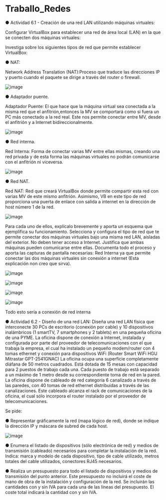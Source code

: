# Traballo_Redes

● Actividad 6.1 - Creación de una red LAN utilizando máquinas virtuales: 

Configurar VirtualBox para establecer una red de área local (LAN) en la que se conecten dos máquinas virtuales: 




Investiga sobre los siguientes tipos de red que permite establecer VirtualBox:


 ● NAT: 
 

Network Address Translation (NAT):Proceso que traduce las direcciones IP y puerto cuando el paquete se dirige a través del router o firewall.


![image](https://github.com/Nardo104/Traballo_Redes/assets/164507058/beef8f77-e12c-4a16-ad63-42d145922418)




● Adaptador puente. 

Adaptador Puente: El que hace que la máquina virtual sea conectada a la misma red que el anfitrión,entonces la MV se comportará como si fuera un PC más conectado a la red real. Este nos permite conectar entre MV, desde el anfitrión y a Internet bidireccionalmente.


![image](https://github.com/Nardo104/Traballo_Redes/assets/164507058/9cde1bc9-aeaf-44bb-86bb-2585d0827810)



● Red interna.

Red Interna: Forma de conectar varias MV entre ellas mismas, creando una red privada y de esta forma las máquinas virtuales no podrán comunicarse con el anfitrión ni viceversa.


![image](https://github.com/Nardo104/Traballo_Redes/assets/164507058/9d0b5173-0557-47a4-ac1f-8761a7c7cf87)


● Red NAT.

Red NAT: Red que creará VirtualBox donde permite compartir esta red con varias MV de este mismo anfitrión. Asimismo, VB en este tipo de red proporciona una puerta de enlace con salida a internet en la dirección de host número 1 de la red.


![image](https://github.com/Nardo104/Traballo_Redes/assets/164507058/06ce15b8-6c71-46bb-9f20-a5a461c78889)




 Para cada uno de ellos, explícalo brevemente y aporta un esquema que ejemplifica su funcionamiento. Selecciona y configura el tipo de red que te permite conectar dos máquinas virtuales bajo una misma red LAN, aisladas del exterior. No deben tener acceso a Internet. Justifica que ambas máquinas pueden comunicarse entre ellas. Documenta todo el proceso y aporta las capturas de pantalla necesarias: 
Red Interna ya que permite conectar las dos máquinas virtuales sin conexión a internet (Esta explicación non creo que sirva).


![image](https://github.com/Nardo104/Traballo_Redes/assets/164507058/3c5769a7-56b6-4b72-b83c-6a0a1bc78e71)



![image](https://github.com/Nardo104/Traballo_Redes/assets/164507058/bbf9f7b6-aa20-4cb8-97ee-39fdf8d572a9)


![image](https://github.com/Nardo104/Traballo_Redes/assets/164507058/57cfa7f1-2876-46d8-95a6-4c912e1036cf)


![image](https://github.com/Nardo104/Traballo_Redes/assets/164507058/2f6db74f-6e5a-459f-9bfa-927dc43d6aa3)




Todo esto sería a conexión de red interna










● Actividad 6.2 - Diseño de una red LAN:
 Diseña una red LAN física que interconecte 30 PCs de escritorio (conexión por cable) y 10 dispositivos inalámbricos (1 smartTV, 7 smartphones y 2 tablets) en una pequeña oficina de una PYME. La oficina dispone de conexión a Internet, instalada y configurada por parte del proveedor de telecomunicaciones con el que trabaja la empresa, el cual ha instalado un pequeño modem/router con 4 tomas ethernet y conexión para dispositivos WiFi (Router Smart WiFi HGU Mitrastar GPT-2541GNAC) La oficina ocupa una superficie completamente diáfana de 50 metros cuadrados.
 Está dotada de 15 mesas con capacidad para 2 puestos de trabajo cada una. Cada puesto de trabajo está separado a un máximo de 1 metro desde su correspondiente toma de red en la pared. La oficina dispone de cableado de red categoría 6 canalizado a través de las paredes, con 40 tomas de red ethernet distribuidas a través de las canalizaciones. Este cableado alcanza el rack de comunicaciones de la oficina, el cual sólo incorpora el router instalado por el proveedor de telecomunicaciones. 

Se pide:

● Representar gráficamente la red (mapa lógico de red), donde se indique la dirección IP y máscara de subred de cada host. 


![image](https://github.com/Nardo104/Traballo_Redes/assets/164192169/84c51ff3-52b2-4c28-9eba-c208da55d1d8)




● Enumera el listado de dispositivos (sólo electrónica de red) y medios de transmisión (cableado) necesarios para completar la instalación de la red. Indica: marca y modelo de cada dispositivo, tipo de cable utilizado, metros totales del cable utilizados, conectores RJ45 necesarios. 

● Realiza un presupuesto para todo el listado de dispositivos y medios de transmisión del punto anterior. Este presupuesto no incluirá el coste de mano de obra de la instalación y configuración de la red. Se incluirán las cantidades con y sin IVA para cada una de las líneas del presupuesto. El coste total indicará la cantidad con y sin IVA.




